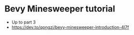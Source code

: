 # Bevy Minesweeper tutorial

* Up to part 3
* https://dev.to/qongzi/bevy-minesweeper-introduction-4l7f
